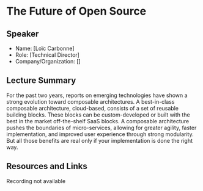 # The Future of Open Source

## Speaker

- Name: [Loïc Carbonne]
- Role: [Technical Director]
- Company/Organization: []

## Lecture Summary

For the past two years, reports on emerging technologies have shown a strong evolution toward composable architectures. A best-in-class composable architecture, cloud-based, consists of a set of reusable building blocks. These blocks can be custom-developed or built with the best in the market off-the-shelf SaaS blocks. A composable architecture pushes the boundaries of micro-services, allowing for greater agility, faster implementation, and improved user experience through strong modularity. But all those benefits are real only if your implementation is done the right way.


## Resources and Links

Recording not available
